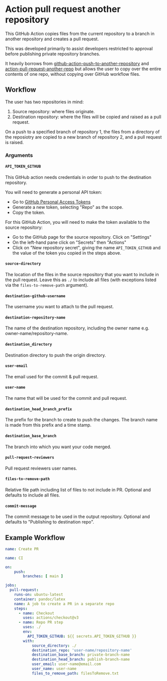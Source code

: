 # Action pull request another repository
This GitHub Action copies files from the current repository to a branch in another repository and creates a pull request.

This was developed primarily to assist developers restricted to approval before publishing private repository branches.

It heavily borrows from [github-action-push-to-another-repository](https://github.com/cpina/github-action-push-to-another-repository) and [action-pull-request-another-repo](https://github.com/paygoc6/action-pull-request-another-repo) but allows the user to copy over the entire contents of one repo, without copying over GitHub workflow files.

## Workflow 

The user has two repositories in mind:

1. Source repository: where files originate.
2. Destination repository: where the files will be copied and raised as a pull request.

On a push to a specified branch of repository 1, the files from a directory of the reposiotry are copied to a new branch of repository 2, and a pull request is raised.

### Arguments

#### `API_TOKEN_GITHUB`
This GitHub action needs credentials in order to push to the destination repository.

You will need to generate a personal API token:

* Go to [GitHub Personal Access Tokens](https://github.com/settings/tokens)
* Generate a new token, selecting "Repo" as the scope. 
* Copy the token.

For this GitHub Action, you will need to make the token available to the source repository:

* Go to the GitHub page for the source repository. Click on "Settings"
* On the left-hand pane click on "Secrets" then "Actions"
* Click on "New repository secret", giving the name `API_TOKEN_GITHUB` and the value of the token you copied in the steps above.

#### `source-directory` 
The location of the files in the source repository that you want to include in the pull request. Leave this as `./` to include all files (with exceptions listed via the `files-to-remove-path` argument).

#### `destination-github-username` 
The username you want to attach to the pull request.

#### `destination-repository-name` 
The name of the destination repository, including the owner name e.g. owner-name/repository-name. 

#### `destination_directory` 
Destination directory to push the origin directory.

#### `user-email` 
The email used for the commit & pull request.

#### `user-name` 
The name that will be used for the commit and pull request.

#### `destination_head_branch_prefix` 
The prefix for the branch to create to push the changes. The branch name is made from this prefix and a time stamp.

#### `destination_base_branch` 
The branch into which you want your code merged.

#### `pull-request-reviewers` 
Pull request reviewers user names.

#### `files-to-remove-path` 
Relative file path including list of files to not include in PR. Optional and defaults to include all files.

#### `commit-message` 
The commit message to be used in the output repository. Optional and defaults to "Publishing to destination repo".



## Example Workflow
```yml
name: Create PR

name: CI

on:
    push:
        branches: [ main ]

jobs:
  pull-request:
    runs-on: ubuntu-latest
    container: pandoc/latex
    name: A job to create a PR in a separate repo
    steps:
      - name: Checkout
        uses: actions/checkout@v3
      - name: Repo PR step
        uses: ./ 
        env:
          API_TOKEN_GITHUB: ${{ secrets.API_TOKEN_GITHUB }}
        with:
            source_directory: ./ 
            destination_repo: 'user-name/repository-name'
            destination_base_branch: private-branch-name
            destination_head_branch: publish-branch-name
            user_email: user-name@email.com
            user_name: user-name
            files_to_remove_path: filesToRemove.txt
```
